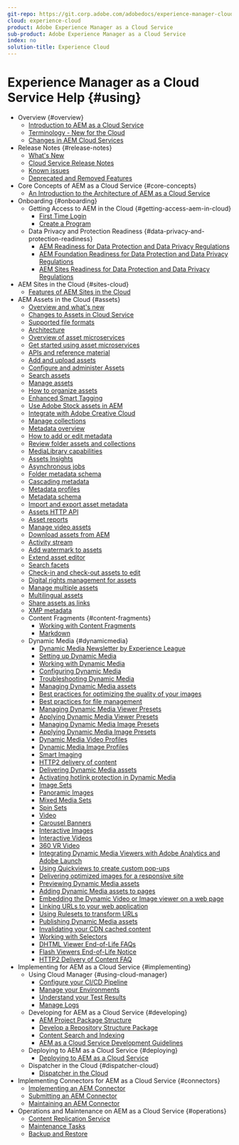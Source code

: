 ```yaml
---
git-repo: https://git.corp.adobe.com/adobedocs/experience-manager-cloud-service.en
cloud: experience-cloud
product: Adobe Experience Manager as a Cloud Service
sub-product: Adobe Experience Manager as a Cloud Service
index: no
solution-title: Experience Cloud
---
```


# Experience Manager as a Cloud Service Help {#using}

+ Overview {#overview}
  + [Introduction to AEM as a Cloud Service](overview/introduction.md)
  + [Terminology - New for the Cloud](overview/terminology.md)
  + [Changes in AEM Cloud Services](/help/release-notes/aem-cloud-changes.md)
+ Release Notes {#release-notes}
  + [What's New](release-notes/what-is-new.md)
  + [Cloud Service Release Notes](release-notes/release-notes.md)
  + [Known issues](/help/release-notes/known-issues.md)
  + [Deprecated and Removed Features](/help/release-notes/deprecated-removed-features.md)
+ Core Concepts of AEM as a Cloud Service {#core-concepts}
  + [An Introduction to the Architecture of AEM as a Cloud Service](core-concepts/architecture.md)
+ Onboarding {#onboarding}
  + Getting Access to AEM in the Cloud {#getting-access-aem-in-cloud}
    + [First Time Login](onboarding/getting-access-to-aem-in-cloud/first-time-login.md)
    + [Create a Program](onboarding/getting-access-to-aem-in-cloud/creating-a-program.md)
  + Data Privacy and Protection Readiness {#data-privacy-and-protection-readiness}
    + [AEM Readiness for Data Protection and Data Privacy Regulations](onboarding/data-privacy-and-protection-readiness/data-protection-and-privacy.md)
    + [AEM Foundation Readiness for Data Protection and Data Privacy Regulations](onboarding/data-privacy-and-protection-readiness/data-protection-and-privacy-foundation.md)
    + [AEM Sites Readiness for Data Protection and Data Privacy Regulations](onboarding/data-privacy-and-protection-readiness/data-protection-and-privacy-sites.md)
+ AEM Sites in the Cloud {#sites-cloud}
  + [Features of AEM Sites in the Cloud](sites-cloud/sites-cloud-changes.md)
+ AEM Assets in the Cloud {#assets}
  + [Overview and what's new](/help/assets/whats-new-assets.md)
  + [Changes to Assets in Cloud Service](/help/assets/assets-cloud-changes.md)
  + [Supported file formats](/help/assets/file-format-support.md)
  + [Architecture](/help/assets/architecture.md)
  + [Overview of asset microservices](/help/assets/asset-microservices-overview.md)
  + [Get started using asset microservices](/help/assets/asset-microservices-configure-and-use.md)
  + [APIs and reference material](/help/assets/developer-reference-material-apis.md)
  + [Add and upload assets](/help/assets/add-assets.md)
  + [Configure and administer Assets](/help/assets/configure-administer-assets-as-a-cloud-service.md)
  + [Search assets](/help/assets/search-assets.md)
  + [Manage assets](/help/assets/manage-digital-assets.md)
  + [How to organize assets](/help/assets/organize-assets.md)
  + [Enhanced Smart Tagging](/help/assets/enhanced-smart-tags.md)
  + [Use Adobe Stock assets in AEM](/help/assets/aem-assets-adobe-stock.md)
  + [Integrate with Adobe Creative Cloud](/help/assets/aem-cc-integration-best-practices.md)
  + [Manage collections](/help/assets/manage-collections.md)
  + [Metadata overview](/help/assets/metadata.md)
  + [How to add or edit metadata](/help/assets/meta-edit.md)
  + [Review folder assets and collections](/help/assets/bulk-approval.md)
  + [MediaLibrary capabilities](/help/assets/medialibrary.md)
  + [Assets Insights](/help/assets/assets-insights.md)
  + [Asynchronous jobs](/help/assets/asynchronous-jobs.md)
  + [Folder metadata schema](/help/assets/folder-metadata-schema.md)
  + [Cascading metadata](/help/assets/cascading-metadata.md)
  + [Metadata profiles](/help/assets/metadata-profiles.md)
  + [Metadata schema](/help/assets/metadata-schemas.md)
  + [Import and export asset metadata](/help/assets/metadata-import-export.md)
  + [Assets HTTP API](/help/assets/mac-api-assets.md)
  + [Asset reports](/help/assets/asset-reports.md)
  + [Manage video assets](/help/assets/manage-video-assets.md)
  + [Download assets from AEM](/help/assets/download-assets-from-aem.md)
  + [Activity stream](/help/assets/activity-stream.md)
  + [Add watermark to assets](/help/assets/add-watermark-to-assets.md)
  + [Extend asset editor](/help/assets/asseteditorx.md)
  + [Search facets](/help/assets/search-facets.md)
  + [Check-in and check-out assets to edit](/help/assets/check-out-and-submit-assets.md)
  + [Digital rights management for assets](/help/assets/drm.md)
  + [Manage multiple assets](/help/assets/manage-multiple-assets.md)
  + [Multilingual assets](/help/assets/multilingual-assets.md)
  + [Share assets as links](/help/assets/share-assets-as-links.md)
  + [XMP metadata](/help/assets/xmp-metadata.md)
  + Content Fragments {#content-fragments}
    + [Working with Content Fragments](/help/assets/content-fragments/content-fragments.md)
    + [Markdown](/help/assets/content-fragments/content-fragments-markdown.md)
  + Dynamic Media {#dynamicmedia}
    + [Dynamic Media Newsletter by Experience League](/help/assets/dynamic-media/dynamic-media-newsletter.md)
    + [Setting up Dynamic Media](/help/assets/dynamic-media/administering-dynamic-media.md)
    + [Working with Dynamic Media](/help/assets/dynamic-media/dynamic-media.md)
    + [Configuring Dynamic Media](/help/assets/dynamic-media/config-dm.md)
    + [Troubleshooting Dynamic Media](/help/assets/dynamic-media/troubleshoot-dm.md)
    + [Managing Dynamic Media assets](/help/assets/dynamic-media/managing-assets.md)
    + [Best practices for optimizing the quality of your images](/help/assets/dynamic-media/best-practices-for-optimizing-the-quality-of-your-images.md)
    + [Best practices for file management](/help/assets/dynamic-media/best-practices-for-file-management.md)
    + [Managing Dynamic Media Viewer Presets](/help/assets/dynamic-media/managing-viewer-presets.md)
    + [Applying Dynamic Media Viewer Presets](/help/assets/dynamic-media/viewer-presets.md)
    + [Managing Dynamic Media Image Presets](/help/assets/dynamic-media/managing-image-presets.md)
    + [Applying Dynamic Media Image Presets](/help/assets/dynamic-media/image-presets.md)
    + [Dynamic Media Video Profiles](/help/assets/dynamic-media/video-profiles.md)
    + [Dynamic Media Image Profiles](/help/assets/dynamic-media/image-profiles.md)
    + [Smart Imaging](/help/assets/dynamic-media/imaging-faq.md)
    + [HTTP2 delivery of content](/help/assets/dynamic-media/http2.md)
    + [Delivering Dynamic Media assets](/help/assets/dynamic-media/delivering-dynamic-media-assets.md)
    + [Activating hotlink protection in Dynamic Media](/help/assets/dynamic-media/hotlink-protection.md)
    + [Image Sets](/help/assets/dynamic-media/image-sets.md)
    + [Panoramic Images](/help/assets/dynamic-media/panoramic-images.md)
    + [Mixed Media Sets](/help/assets/dynamic-media/mixed-media-sets.md)
    + [Spin Sets](/help/assets/dynamic-media/spin-sets.md)
    + [Video](/help/assets/dynamic-media/video.md)
    + [Carousel Banners](/help/assets/dynamic-media/carousel-banners.md)
    + [Interactive Images](/help/assets/dynamic-media/interactive-images.md)
    + [Interactive Videos](/help/assets/dynamic-media/interactive-videos.md)
    + [360 VR Video](/help/assets/dynamic-media//360-video.md)
    + [Integrating Dynamic Media Viewers with Adobe Analytics and Adobe Launch](/help/assets/dynamic-media//launch.md)
    + [Using Quickviews to create custom pop-ups](/help/assets/dynamic-media/custom-pop-ups.md)
    + [Delivering optimized images for a responsive site](/help/assets/dynamic-media/responsive-site.md)
    + [Previewing Dynamic Media assets](/help/assets/dynamic-media/previewing-assets.md)
    + [Adding Dynamic Media assets to pages](/help/assets/dynamic-media/adding-dynamic-media-assets-to-pages.md)
    + [Embedding the Dynamic Video or Image viewer on a web page](/help/assets/dynamic-media/embed-code.md)
    + [Linking URLs to your web application](/help/assets/dynamic-media/linking-urls-to-yourwebapplication.md)
    + [Using Rulesets to transform URLs](/help/assets/dynamic-media/using-rulesets-to-transform-urls.md)
    + [Publishing Dynamic Media assets](/help/assets/dynamic-media/publishing-dynamicmedia-assets.md)
    + [Invalidating your CDN cached content](/help/assets/dynamic-media/invalidate-cdn-cached-content.md)
    + [Working with Selectors](/help/assets/dynamic-media/working-with-selectors.md)
    + [DHTML Viewer End-of-Life FAQs](/help/assets/dynamic-media/dhtml-viewer-endoflifefaqs.md)
    + [Flash Viewers End-of-Life Notice](/help/assets/dynamic-media/flash-viewers-eol.md)
    + [HTTP2 Delivery of Content FAQ](/help/assets/dynamic-media/scene7-http2faq.md)
+ Implementing for AEM as a Cloud Service {#implementing}
  + Using Cloud Manager {#using-cloud-manager}
    + [Configure your CI/CD Pipeline](implementing/cloud-manager/configure-pipeline.md)
    + [Manage your Environments](implementing/cloud-manager/manage-environments.md)
    + [Understand your Test Results](implementing/cloud-manager/understand-test-results.md)
    + [Manage Logs](implementing/cloud-manager/manage-logs.md)
  + Developing for AEM as a Cloud Service {#developing}
    + [AEM Project Package Structure](implementing/developing/introduction/aem-project-content-package-structure.md)
    + [Develop a Repository Structure Package](implementing/developing/introduction/repository-structure-package.md)
    + [Content Search and Indexing](operations/indexing.md)
    + [AEM as a Cloud Service Development Guidelines](implementing/developing/introduction/development-guidelines.md)
  + Deploying to AEM as a Cloud Service {#deploying}
    + [Deploying to AEM as a Cloud Service](implementing/deploying/deploying.md)
  + Dispatcher in the Cloud {#dispatcher-cloud}
    + [Dispatcher in the Cloud](implementing/dispatcher/dispatcher-cloud.md)
+ Implementing Connectors for AEM as a Cloud Service {#connectors}
  + [Implementing an AEM Connector](connectors/implement.md)
  + [Submitting an AEM Connector](connectors/submit.md)
  + [Maintaining an AEM Connector](connectors/maintain.md)
+ Operations and Maintenance on AEM as a Cloud Service {#operations}
  + [Content Replication Service](operations/replication.md)
  + [Maintenance Tasks](operations/maintenance.md)
  + [Backup and Restore](operations/backup.md)
